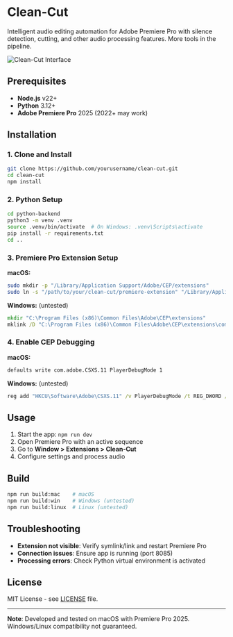 # Clean-Cut

Intelligent audio editing automation for Adobe Premiere Pro with silence detection, cutting, and other audio processing features. More tools in the pipeline.

![Clean-Cut Interface](images/main-interface.png)

## Prerequisites

- **Node.js** v22+
- **Python** 3.12+
- **Adobe Premiere Pro** 2025 (2022+ may work)

## Installation

### 1. Clone and Install

```bash
git clone https://github.com/yourusername/clean-cut.git
cd clean-cut
npm install
```

### 2. Python Setup

```bash
cd python-backend
python3 -m venv .venv
source .venv/bin/activate  # On Windows: .venv\Scripts\activate
pip install -r requirements.txt
cd ..
```

### 3. Premiere Pro Extension Setup

**macOS:**

```bash
sudo mkdir -p "/Library/Application Support/Adobe/CEP/extensions"
sudo ln -s "/path/to/your/clean-cut/premiere-extension" "/Library/Application Support/Adobe/CEP/extensions/com.cleancut.panel"
```

**Windows:** (untested)

```cmd
mkdir "C:\Program Files (x86)\Common Files\Adobe\CEP\extensions"
mklink /D "C:\Program Files (x86)\Common Files\Adobe\CEP\extensions\com.cleancut.panel" "C:\path\to\your\clean-cut\premiere-extension"
```

### 4. Enable CEP Debugging

**macOS:**

```bash
defaults write com.adobe.CSXS.11 PlayerDebugMode 1
```

**Windows:** (untested)

```cmd
reg add "HKCU\Software\Adobe\CSXS.11" /v PlayerDebugMode /t REG_DWORD /d 1
```

## Usage

1. Start the app: `npm run dev`
2. Open Premiere Pro with an active sequence
3. Go to **Window > Extensions > Clean-Cut**
4. Configure settings and process audio

## Build

```bash
npm run build:mac    # macOS
npm run build:win    # Windows (untested)
npm run build:linux  # Linux (untested)
```

## Troubleshooting

- **Extension not visible**: Verify symlink/link and restart Premiere Pro
- **Connection issues**: Ensure app is running (port 8085)
- **Processing errors**: Check Python virtual environment is activated

## License

MIT License - see [LICENSE](LICENSE) file.

---

**Note**: Developed and tested on macOS with Premiere Pro 2025. Windows/Linux compatibility not guaranteed.
